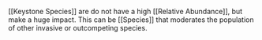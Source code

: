 [[Keystone Species]] are do not have a high [[Relative Abundance]], but make a huge impact. This can be [[Species]] that moderates the population of other invasive or outcompeting species.